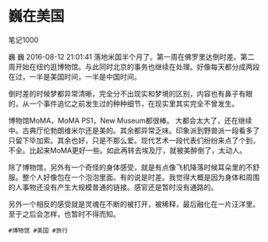 # 巍在美国

笔记1000

巍 巍 2016-08-12 21:01:41
落地米国半个月了。第一周在佛罗里达倒时差。第二周开始在纽约逛博物馆。与此同时北京的事务也继续在处理。好像每天都分成两段在过，一半是美国时间，一半是中国时间。

倒时差的时候梦都异常清晰，完全分不出现实和梦境的区别，内容也有鼻子有眼的，从一个事件追忆之前发生过的种种细节，在现实里其实完全不曾发生。

博物馆MoMA，MoMA PS1，New Museum都很棒。
大都会太大了，还在继续中。古典厅伦勃朗维米尔还是美的。其余都异常乏味。印象派到野兽派一段看多了只留下毕加索。其余也好，只是不那么爱。现代艺术一段代表们纷纷来点了个到，不全。比起来MoMA更好一些。如此再转去埃及厅，就被美醉倒了，太动人。

除了博物馆，另外有一个奇怪的身体感受，就是有点像飞机降落时候耳朵里的不舒服。整个人好像包在一个泡泡里面。有的说是时差。我觉得大概是因为身体和周围的人事物还没有产生大规模普通的链接。感官还是暂时没有通路的。

另外一个相反的感受就是灵魂在不断的被打开，被稀释，最后融化在一片汪洋里。至于之后会怎样，也暂时不得而知。

`#博物馆 #美国 #旅行`